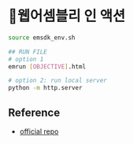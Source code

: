 # 📓웹어셈블리 인 액션

```bash
source emsdk_env.sh

## RUN FILE
# option 1
emrun [OBJECTIVE].html

# option 2: run local server
python -m http.server
```

## Reference

- [official repo](https://github.com/cggallant/WebAssembly-in-Action)
